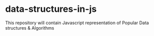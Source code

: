 # data-structures-in-js
This repository will contain Javascript representation of Popular Data structures & Algorithms
